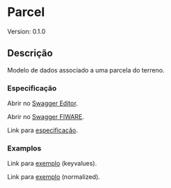 # Parcel
Version: 0.1.0

## Descrição

Modelo de dados associado a uma parcela do terreno.
### Especificação

Abrir no [Swagger Editor](https://editor.swagger.io/?url=https://raw.githubusercontent.com/jpcoelhoATipbDOTpt/MAN4HEALTH/main/DataModel/Parcel/swagger.yaml).

Abrir no [Swagger FIWARE](https://swagger.lab.fiware.org/?url=https://raw.githubusercontent.com/jpcoelhoATipbDOTpt/MAN4HEALTH/main/DataModel/Parcel/swagger.yaml).

Link para [especificação](https://github.com/jpcoelhoATipbDOTpt/MAN4HEALTH/blob/main/DataModel/Parcel/datamodels.md).

### Examplos

Link para [exemplo](https://raw.githubusercontent.com/jpcoelhoATipbDOTpt/MAN4HEALTH/main/DataModel/Parcel/examples/example.jsonld) (keyvalues).

Link para [exemplo](https://raw.githubusercontent.com/jpcoelhoATipbDOTpt/MAN4HEALTH/main/DataModel/Parcel/example-normalized.jsonld) (normalized).

